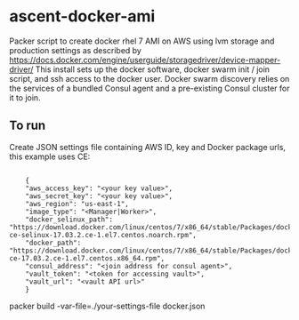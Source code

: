 # ascent-docker-ami
Packer script to create docker rhel 7 AMI on AWS using lvm storage and production settings as described by https://docs.docker.com/engine/userguide/storagedriver/device-mapper-driver/
This install sets up the docker software, docker swarm init / join script, and ssh access to the docker user. 
Docker swarm discovery relies on the services of a bundled Consul agent and a pre-existing Consul cluster for it to join.      

## To run
Create JSON settings file containing AWS ID, key and Docker package urls, this example uses CE:
```

    {
    "aws_access_key": "<your key value>",
    "aws_secret_key": "<your key value>",
    "aws_region": "us-east-1",
    "image_type": "<Manager|Worker>",
    "docker_selinux_path": "https://download.docker.com/linux/centos/7/x86_64/stable/Packages/docker-ce-selinux-17.03.2.ce-1.el7.centos.noarch.rpm",
    "docker_path": "https://download.docker.com/linux/centos/7/x86_64/stable/Packages/docker-ce-17.03.2.ce-1.el7.centos.x86_64.rpm",
    "consul_address": "<join address for consul agent>",
    "vault_token": "<token for accessing vault>",
    "vault_url": "<vault API url>"
    }
```
packer build -var-file=./your-settings-file docker.json
